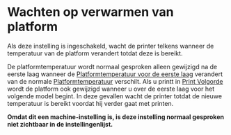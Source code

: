 Wachten op verwarmen van platform
====
Als deze instelling is ingeschakeld, wacht de printer telkens wanneer de temperatuur van de platform verandert totdat deze is bereikt.

De platformtemperatuur wordt normaal gesproken alleen gewijzigd na de eerste laag wanneer de [Platformtemperatuur voor de eerste laag](../material/material_bed_temperature_layer_0.md) verandert van de normale [Platformtemperatuur](../material/material_bed_temperature.md) verschilt. Als u printt in [Print Volgorde](../blackmagic/print_sequence.md) wordt de platform ook gewijzigd wanneer u over de eerste laag voor het volgende model begint. In deze gevallen wacht de printer totdat de nieuwe temperatuur is bereikt voordat hij verder gaat met printen.

**Omdat dit een machine-instelling is, is deze instelling normaal gesproken niet zichtbaar in de instellingenlijst.**